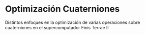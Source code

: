 # Optimización Cuaterniones
Distintos enfoques en la optimización de varias operaciones sobre cuaterniones en el supercomputador Finis Terrae II
